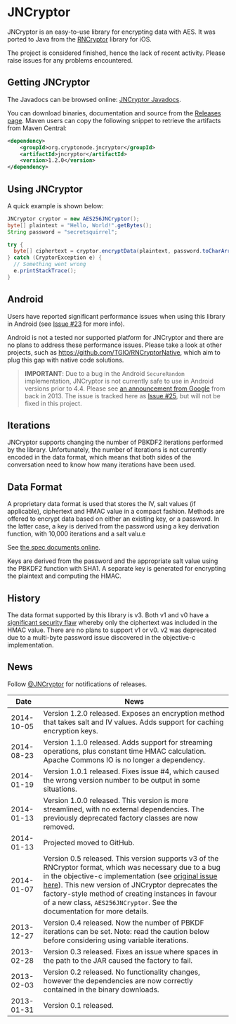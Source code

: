 JNCryptor 
========

JNCryptor is an easy-to-use library for encrypting data with AES. It was ported to Java from the [RNCryptor](https://github.com/RNCryptor/RNCryptor) library for iOS.

The project is considered finished, hence the lack of recent activity. Please raise issues for any problems encountered.


Getting JNCryptor
-----------------

The Javadocs can be browsed online: [JNCryptor Javadocs](http://rncryptor.github.io/JNCryptor/javadoc/).

You can download binaries, documentation and source from the [Releases page](https://github.com/RNCryptor/JNCryptor/releases).  Maven users can copy the following snippet to retrieve the artifacts from Maven Central:

```xml
<dependency>
    <groupId>org.cryptonode.jncryptor</groupId>
    <artifactId>jncryptor</artifactId>
    <version>1.2.0</version>
</dependency>
````

Using JNCryptor
----------------

A quick example is shown below:

```java
JNCryptor cryptor = new AES256JNCryptor();
byte[] plaintext = "Hello, World!".getBytes();
String password = "secretsquirrel";

try {
  byte[] ciphertext = cryptor.encryptData(plaintext, password.toCharArray());
} catch (CryptorException e) {
  // Something went wrong
  e.printStackTrace();
}
```

Android 
-------

Users have reported significant performance issues when using this library in Android (see [Issue #23](https://github.com/RNCryptor/JNCryptor/issues/23#issuecomment-57214561) for more info).

Android is not a tested nor supported platform for JNCryptor and there are no plans to address these performance issues. Please take a look at other projects, such as https://github.com/TGIO/RNCryptorNative, which aim to plug this gap with native code solutions.

> **IMPORTANT**: Due to a bug in the Android `SecureRandom` implementation, JNCryptor is not currently safe to use in Android versions prior to 4.4. Please see [an announcement from Google](http://android-developers.blogspot.co.uk/2013/08/some-securerandom-thoughts.html) from back in 2013. The issue is tracked here as [Issue #25](https://github.com/RNCryptor/JNCryptor/issues/25), but will not be fixed in this project.

Iterations
----------

JNCryptor supports changing the number of PBKDF2 iterations performed by the library. Unfortunately, the number of iterations is not currently encoded in the data format, which means that both sides of the conversation need to know how many iterations have been used.


Data Format
------------

A proprietary data format is used that stores the IV, salt values (if applicable), ciphertext and HMAC value in a compact fashion. Methods are offered to encrypt data based on either an existing key, or a password. In the latter case, a key is derived from the password using a key derivation function, with 10,000 iterations and a salt valu.e

See [the spec documents online](https://github.com/RNCryptor/RNCryptor-Spec/blob/master/RNCryptor-Spec-v3.md).

Keys are derived from the password and the appropriate salt value using the PBKDF2 function with SHA1. A separate key is generated for encrypting the plaintext and computing the HMAC.

History
--------

The data format supported by this library is v3. Both v1 and v0 have a [significant security flaw](http://robnapier.net/blog/rncryptor-hmac-vulnerability-827) whereby only the ciphertext was included in the HMAC value. There are no plans to support v1 or v0. v2 was deprecated due to a multi-byte password issue discovered in the objective-c implementation.

News
----

Follow [@JNCryptor](https://twitter.com/JNCryptor) for notifications of releases.


| Date        | News           | 
| ------------- | ------------- | 
| 2014-10-05      | Version 1.2.0 released. Exposes an encryption method that takes salt and IV values. Adds support for caching encryption keys.  |
| 2014-08-23      | Version 1.1.0 released. Adds support for streaming operations, plus constant time HMAC calculation. Apache Commons IO is no longer a dependency.  |
| 2014-01-19      | Version 1.0.1 released. Fixes issue #4, which caused the wrong version number to be output in some situations.  |
| 2014-01-13      | Version 1.0.0 released. This version is more streamlined, with no external dependencies. The previously deprecated factory classes are now removed.  |
| 2014-01-13      | Projected moved to GitHub. |
| 2014-01-07      | Version 0.5 released. This version supports v3 of the RNCryptor format, which was necessary due to a bug in the objective-c implementation (see [original issue here](https://github.com/rnapier/RNCryptor/issues/77)). This new version of JNCryptor deprecates the factory-style method of creating instances in favour of a new class, `AES256JNCryptor`. See the documentation for more details. | 
| 2013-12-27      | Version 0.4 released. Now the number of PBKDF iterations can be set. Note: read the caution below before considering using variable iterations.      | 
| 2013-02-28 | Version 0.3 released. Fixes an issue where spaces in the path to the JAR caused the factory to fail.      | 
| 2013-02-03 | Version 0.2 released. No functionality changes, however the dependencies are now correctly contained in the binary downloads.      |
| 2013-01-31 | Version 0.1 released.      |
